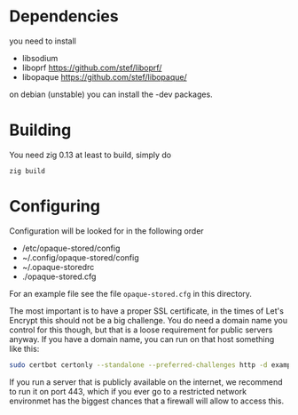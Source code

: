 # Dependencies

you need to install 

 - libsodium
 - liboprf https://github.com/stef/liboprf/ 
 - libopaque https://github.com/stef/libopaque/

on debian (unstable) you can install the -dev packages.

# Building

You need zig 0.13 at least to build, simply do

  `zig build`

# Configuring

Configuration will be looked for in the following order 

  - /etc/opaque-stored/config
  - ~/.config/opaque-stored/config
  - ~/.opaque-storedrc
  - ./opaque-stored.cfg

For an example file see the file `opaque-stored.cfg` in this directory. 

The most important is to have a proper SSL certificate, in the times of Let's
Encrypt this should not be a big challenge. You do need a domain name you
control for this though, but that is a loose requirement for public servers
anyway. If you have a domain name, you can run on that host something like
this:

```sh
sudo certbot certonly --standalone --preferred-challenges http -d example.com
```

If you run a server that is publicly available on the internet, we recommend to
run it on port 443, which if you ever go to a restricted network environmet
has the biggest chances that a firewall will allow to access this.
